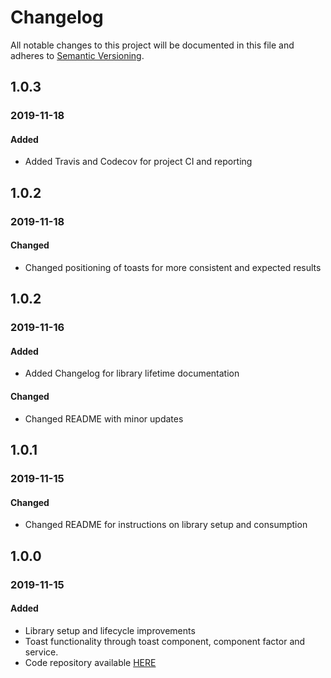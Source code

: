 # Changelog

All notable changes to this project will be documented in this file and adheres to [Semantic Versioning](https://semver.org/spec/v2.0.0.html).

## 1.0.3
### 2019-11-18

#### Added
- Added Travis and Codecov for project CI and reporting

## 1.0.2
### 2019-11-18

#### Changed
- Changed positioning of toasts for more consistent and expected results

## 1.0.2
### 2019-11-16

#### Added
- Added Changelog for library lifetime documentation


#### Changed
- Changed README with  minor updates

## 1.0.1
### 2019-11-15

#### Changed
- Changed README for instructions on library setup and consumption

## 1.0.0
### 2019-11-15

#### Added

- Library setup and lifecycle improvements
- Toast functionality through toast component, component factor and service.
- Code repository available [HERE](https://github.com/braydoncoyer/ng-limeade)
